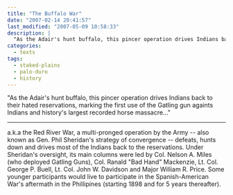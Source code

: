 ```yaml
---
title: "The Buffalo War"
date: "2007-02-14 20:41:57"
last_modified: "2007-05-09 10:58:33"
description: |
  "As the Adair's hunt buffalo, this pincer operation drives Indians back to their hated reservations, marking the first use of the Gatling gun againts Indians and history's largest recorded horse massacre..."
categories:
  - texts
tags:
  - staked-plains
  - palo-duro
  - history  
---
```

"As the Adair's hunt buffalo, this pincer operation drives Indians back to their hated reservations, marking the first use of the Gatling gun againts Indians and history's largest recorded horse massacre..."
***

a.k.a the Red River War, a multi-pronged operation by the Army -- also known as Gen. Phil Sheridan's strategy of convergence -- defeats, hunts down and drives most of the Indians back to the reservations. Under Sheridan's oversight, its main columns were led by Col. Nelson A. Miles (who deployed Gatling Guns), Col. Ranald "Bad Hand" Mackenzie, Lt. Col. George P. Buell, Lt. Col. John W. Davidson and Major William R. Price. Some younger participants would live to participate in the Spanish-American War's aftermath in the Phillipines (starting 1898 and for 5 years thereafter).
